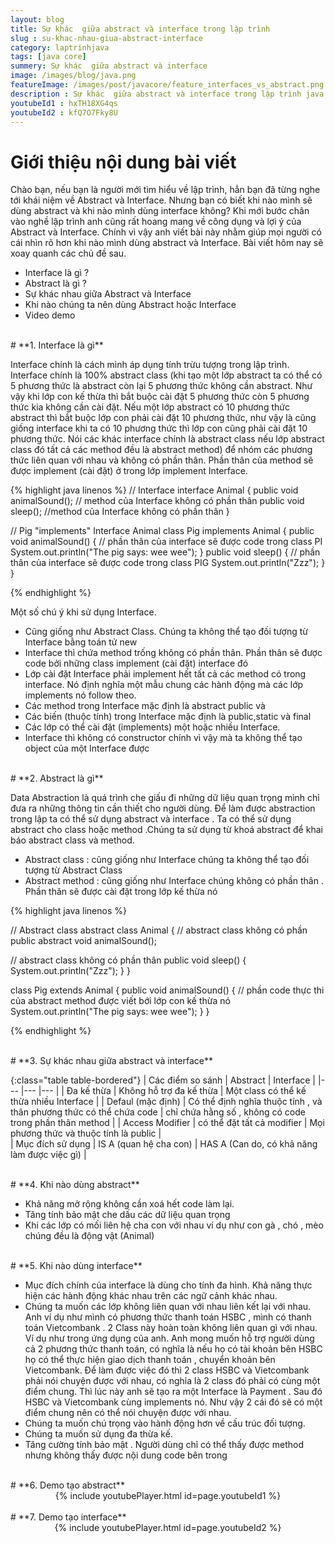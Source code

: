 ```yaml
---
layout: blog
title: Sự khác  giữa abstract và interface trong lập trình
slug : su-khac-nhau-giua-abstract-interface
category: laptrinhjava
tags: [java core]
summery: Sự khác  giữa abstract và interface
image: /images/blog/java.png
featureImage: /images/post/javacore/feature_interfaces_vs_abstract.png
description : Sự khác  giữa abstract và interface trong lập trình java. Chúng ta tìm hiểu Interface là gì ? Abstract là gì? Khi nào dùng abstract, khi nào dùng interface trong quá trình lập trình java.
youtubeId1 : hxTH18XG4qs
youtubeId2 : kfQ7O7Fky8U
---
```


# **Giới thiệu nội dung bài viết**

Chào bạn, nếu bạn là người mới tìm hiểu về lập trình, hẳn bạn đã từng nghe tới khái niệm về Abstract và Interface.
Nhưng bạn có biết khi nào mình sẽ dùng abstract và khi nào mình dùng interface không? Khi mới bước chân vào
nghề lập trình anh cũng rất hoang mang về công dụng và lợi ý của Abstract và Interface. Chính vì vậy anh
viết bài này nhằm giúp mọi người có cái nhìn rõ hơn khi nào mình dùng abstract và Interface. Bài viết hôm nay sẽ xoay quanh các chủ đề sau.

- Interface là gì ?
- Abstract là gì ?
- Sự khác nhau giữa Abstract và Interface
- Khi nào chúng ta nên dùng Abstract hoặc Interface
- Video demo

<br>
# **1. Interface là gì**

Interface chính là cách mình áp dụng tính trừu tượng trong lập trình. Interface chính là 100% abstract class (khi tạo một lớp abstract ta có thể có 5 phương thức là abstract còn lại 5 phương thức không cần abstract. Như vậy khi lớp con kế thừa thì bắt buộc cài đặt 5 phương thức còn 5 phương thức kia không cần cài đặt. Nếu một lớp abstract có 10 phương thức abstract thì bắt buộc lớp con phải cài đặt 10 phương thức, như vậy là cũng giống interface khi ta có 10 phương thức thì lớp con cũng phải cài đặt 10 phương thức. Nói các khác interface chính là abstract class nếu lớp abstract class đó tất cả các method đều là abstract method) để nhóm các phương thức liên quan với nhau và không có
phần thân. Phần thân của method sẽ được implement (cài đặt) ở trong lớp implement Interface.

{% highlight java linenos %}
// Interface
interface Animal {
  public void animalSound(); // method của Interface không có phần thân
  public void sleep(); //method của Interface không có phần thân
}

// Pig "implements"  Interface  Animal
class Pig implements Animal {
  public void animalSound() {
    // phần thân của interface sẽ được code  trong class PI
    System.out.println("The pig says: wee wee");
  }
  public void sleep() {
    // phần thân của interface sẽ được code trong class PIG
    System.out.println("Zzz");
  }
}

{% endhighlight %}

Một số chú ý khi sử dụng Interface.

- Cũng giống như Abstract Class. Chúng ta không thể tạo đối tượng từ Interface bằng toán tử new
- Interface thì chứa method trống không có phần thân. Phần thân sẽ được code bởi những class implement (cài đặt) interface đó
- Lớp cài đặt Interface phải implement hết tất cả các method có trong interface. Nó định nghĩa một mẫu chung các hành động mà các lớp implements nó follow theo.
- Các method trong Interface mặc định là abstract  public và
- Các biến (thuộc tính) trong Interface mặc định là public,static và final  
- Các lớp có thể cài đặt (implements) một hoặc nhiều Interface.
- Interface thì không có constructor chính vì vậy mà ta không thể tạo object của một Interface được

<br>
# **2. Abstract là gì**

Data Abstraction là quá trình che giấu đi những dữ liệu quan trọng mình chỉ đưa ra những thông tin cần thiết cho người dùng. Để làm được abstraction trong lập  ta
có thể sử dụng abstract và interface . Ta có thể sử dụng abstract cho class hoặc method .Chúng ta sử dụng từ khoá abstract để khai báo abstract class và method.

- Abstract class : cũng giống như Interface chúng ta không thể tạo đối tượng từ Abstract Class
- Abstract method : cũng giống như Interface chúng không có phần thân . Phần thân sẽ được cài đặt trong lớp kế thừa nó

{% highlight java linenos %}

// Abstract class
abstract class Animal {
  // abstract class không có phần
  public abstract void animalSound();

  // abstract class không có phần thân
  public void sleep() {
    System.out.println("Zzz");
  }
}


class Pig extends Animal {
  public void animalSound() {
    // phần code thực thi của abstract method được viết bới lớp con kế thừa nó
    System.out.println("The pig says: wee wee");
  }
}

{% endhighlight %}

<br>
# **3. Sự khác nhau giữa abstract và interface**

 {:class="table table-bordered"}
 |  Các điểm so sánh  	|  Abstract	                    |   Interface	                                  |
 |---	                |---	                        |---	     	                                  |
 |   Đa kế thừa 	    | Không hỗ trợ đa kế thừa	    | Một class có thể kế thừa nhiều Interface        |
 |   Defaul (mặc định) 	| Có thể định nghĩa thuộc tính , và thân phương thức có thể chứa code 	    | chỉ chứa hằng số , không có code trong phần thân method |
 |   Access Modifier	                |   có thể đặt tất cả modifier	    |   Mọi phương thức và thuộc tính là  public	        |  
 |   Mục đích sử dụng                   |     IS  A (quan hệ cha con)    |    HAS A (Can do, có khả năng làm được việc gì)    |

<br>
# **4. Khi nào dùng abstract**

- Khả năng mở rộng không cần xoá hết code làm lại.
- Tăng tính bảo mật che dấu các dữ liệu quan trọng
- Khi các lớp có mối liên hệ cha con  với nhau ví dụ như con gà , chó , mèo  chúng đều là động vật (Animal)

<br>
# **5. Khi nào dùng interface**

- Mục đích chính của interface là dùng cho tính đa hình. Khả năng thực hiện các hành động khác nhau trên các ngữ cảnh khác nhau.
- Chúng ta muốn các lớp không liên quan với nhau liên kết lại với nhau. Anh ví dụ như mình có phương thức thanh toán HSBC , mình có  thanh toán Vietcombank . 2 Class này hoàn toàn không liên quan gì với nhau. Ví dụ như trong ứng dụng của anh. Anh mong muốn hỗ trợ người dùng cả 2 phương thức thanh toán, có nghĩa là nếu họ có tài khoản bên HSBC họ có thể thực hiện giao dịch thanh toán , chuyển khoản bên Vietcombank. Để làm được việc đó thì 2 class HSBC và Vietcombank phải nói chuyện được với nhau, có nghỉa là 2 class đó phải có cùng một điểm chung. Thì lúc này anh sẽ tạo ra một Interface là Payment . Sau đó HSBC và Vietcombank cùng implements nó. Như vậy 2 cái đó sẽ có một điểm chung nên có thể nói chuyện được với nhau.
- Chúng ta muốn chú trọng vào hành động hơn  về cấu trúc đối tượng.
- Chúng ta muốn sử dụng đa thừa kế.
- Tăng cường tính bảo mật . Người dùng chỉ có thể thấy được method nhưng không thấy được nội dung code bên trong

<br>
# **6. Demo tạo abstract**  

<center>
{% include youtubePlayer.html id=page.youtubeId1 %}
</center>

<br>
# **7. Demo tạo interface**  

<center>
{% include youtubePlayer.html id=page.youtubeId2 %}
</center>
